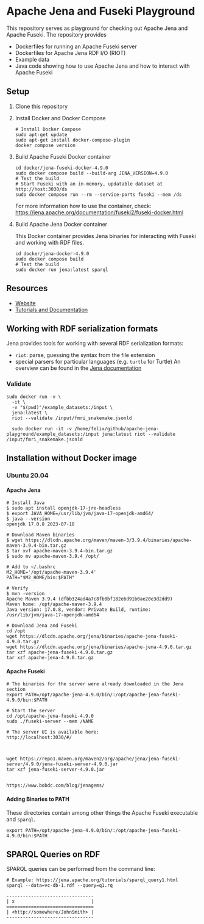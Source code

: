 # Apache Jena and Fuseki Playground

This repository serves as playground for checking out Apache Jena and Apache Fuseki.
The repository provides

* Dockerfiles for running an Apache Fuseki server
* Dockerfiles for Apache Jena RDF I/O (RIOT)
* Example data
* Java code showing how to use Apache Jena and how to interact with Apache Fuseki

## Setup

1. Clone this repository

2. Install Docker and Docker Compose

    ```
    # Install Docker Compose
    sudo apt-get update
    sudo apt-get install docker-compose-plugin
    docker compose version
    ```

3. Build Apache Fuseki Docker container

    ```
    cd docker/jena-fuseki-docker-4.9.0
    sudo docker compose build --build-arg JENA_VERSION=4.9.0
    # Test the build
    # Start Fuseki with an in-memory, updatable dataset at http://host:3030/ds
    sudo docker compose run --rm --service-ports fuseki --mem /ds
    ```

    For more information how to use the container, check:
    https://jena.apache.org/documentation/fuseki2/fuseki-docker.html

4. Build Apache Jena Docker container

    This Docker container provides Jena binaries for interacting with Fuseki and working with RDF files.

    ```
    cd docker/jena-docker-4.9.0
    sudo docker compose build
    # Test the build
    sudo docker run jena:latest sparql
    ```

## Resources

* [Website](https://jena.apache.org/)
* [Tutorials and Documentation](https://jena.apache.org/getting_started/index.html)

## Working with RDF serialization formats

Jena provides tools for working with several RDF serialization formats:
* `riot`: parse, guessing the syntax from the file extension
* special parsers for particular languages (e.g. `turtle` for Turtle)
An overview can be found in the [Jena documentation](https://jena.apache.org/documentation/io/#command-line-tools)

### Validate

```
sudo docker run -v \
  -it \
  -v "$(pwd)"/example_datasets:/input \
  jena:latest \
  riot --validate /input/fmri_snakemake.jsonld

  sudo docker run -it -v /home/felix/github/apache-jena-playground/example_datasets:/input jena:latest riot --validate /input/fmri_snakemake.jsonld
```


## Installation without Docker image

### Ubuntu 20.04

#### Apache Jena

```
# Install Java
$ sudo apt install openjdk-17-jre-headless
$ export JAVA_HOME=/usr/lib/jvm/java-17-openjdk-amd64/
$ java --version
openjdk 17.0.8 2023-07-18

# Download Maven binaries
$ wget https://dlcdn.apache.org/maven/maven-3/3.9.4/binaries/apache-maven-3.9.4-bin.tar.gz
$ tar xvf apache-maven-3.9.4-bin.tar.gz
$ sudo mv apache-maven-3.9.4 /opt/

# Add to ~/.bashrc
M2_HOME='/opt/apache-maven-3.9.4'
PATH="$M2_HOME/bin:$PATH"

# Verify
$ mvn -version
Apache Maven 3.9.4 (dfbb324ad4a7c8fb0bf182e6d91b0ae20e3d2dd9)
Maven home: /opt/apache-maven-3.9.4
Java version: 17.0.8, vendor: Private Build, runtime: /usr/lib/jvm/java-17-openjdk-amd64

# Download Jena and Fuseki
cd /opt
wget https://dlcdn.apache.org/jena/binaries/apache-jena-fuseki-4.9.0.tar.gz
wget https://dlcdn.apache.org/jena/binaries/apache-jena-4.9.0.tar.gz
tar xzf apache-jena-fuseki-4.9.0.tar.gz
tar xzf apache-jena-4.9.0.tar.gz
```

#### Apache Fuseki

```
# The binaries for the server were already downloaded in the Jena section
export PATH=/opt/apache-jena-4.9.0/bin/:/opt/apache-jena-fuseki-4.9.0/bin:$PATH

# Start the server
cd /opt/apache-jena-fuseki-4.9.0
sudo ./fuseki-server --mem /NAME

# The server UI is available here:
http://localhost:3030/#/



wget https://repo1.maven.org/maven2/org/apache/jena/jena-fuseki-server/4.9.0/jena-fuseki-server-4.9.0.jar
tar xzf jena-fuseki-server-4.9.0.jar


https://www.bobdc.com/blog/jenagems/

```

#### Adding Binaries to PATH

These directories contain among other things the Apache Fuseki executable and `sparql`.

```
export PATH=/opt/apache-jena-4.9.0/bin/:/opt/apache-jena-fuseki-4.9.0/bin:$PATH
```

## SPARQL Queries on RDF

SPARQL queries can be performed from the command line:

```
# Example: https://jena.apache.org/tutorials/sparql_query1.html
sparql --data=vc-db-1.rdf --query=q1.rq

--------------------------------
| x                            |
================================
| <http://somewhere/JohnSmith> |
--------------------------------
```